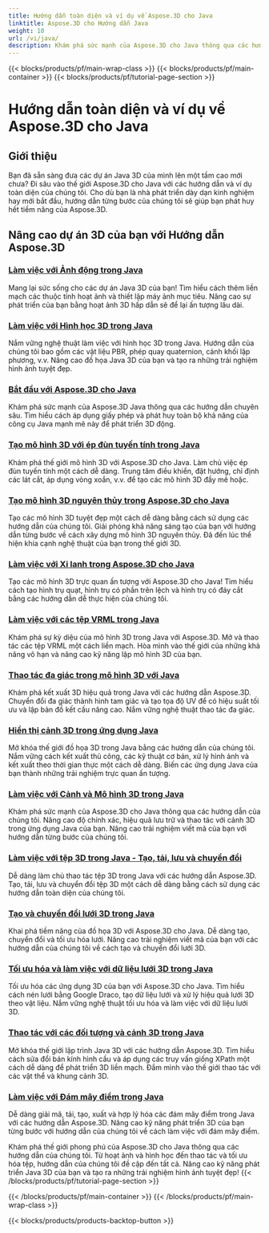 ```yaml
---
title: Hướng dẫn toàn diện và ví dụ về Aspose.3D cho Java
linktitle: Aspose.3D cho Hướng dẫn Java
weight: 10
url: /vi/java/
description: Khám phá sức mạnh của Aspose.3D cho Java thông qua các hướng dẫn toàn diện. Nâng cao các dự án Java 3D của bạn bằng các hướng dẫn về hoạt ảnh, hình học, cấp phép và hơn thế nữa!
---
```


{{< blocks/products/pf/main-wrap-class >}}
{{< blocks/products/pf/main-container >}}
{{< blocks/products/pf/tutorial-page-section >}}

# Hướng dẫn toàn diện và ví dụ về Aspose.3D cho Java

## Giới thiệu

Bạn đã sẵn sàng đưa các dự án Java 3D của mình lên một tầm cao mới chưa? Đi sâu vào thế giới Aspose.3D cho Java với các hướng dẫn và ví dụ toàn diện của chúng tôi. Cho dù bạn là nhà phát triển dày dạn kinh nghiệm hay mới bắt đầu, hướng dẫn từng bước của chúng tôi sẽ giúp bạn phát huy hết tiềm năng của Aspose.3D.

## Nâng cao dự án 3D của bạn với Hướng dẫn Aspose.3D

### [Làm việc với Ảnh động trong Java](./animations/)

Mang lại sức sống cho các dự án Java 3D của bạn! Tìm hiểu cách thêm liền mạch các thuộc tính hoạt ảnh và thiết lập máy ảnh mục tiêu. Nâng cao sự phát triển của bạn bằng hoạt ảnh 3D hấp dẫn sẽ để lại ấn tượng lâu dài.

### [Làm việc với Hình học 3D trong Java](./geometry/)

Nắm vững nghệ thuật làm việc với hình học 3D trong Java. Hướng dẫn của chúng tôi bao gồm các vật liệu PBR, phép quay quaternion, cảnh khối lập phương, v.v. Nâng cao đồ họa Java 3D của bạn và tạo ra những trải nghiệm hình ảnh tuyệt đẹp.

### [Bắt đầu với Aspose.3D cho Java](./licensing/)

Khám phá sức mạnh của Aspose.3D Java thông qua các hướng dẫn chuyên sâu. Tìm hiểu cách áp dụng giấy phép và phát huy toàn bộ khả năng của công cụ Java mạnh mẽ này để phát triển 3D động.

### [Tạo mô hình 3D với ép đùn tuyến tính trong Java](./linear-extrusion/)

Khám phá thế giới mô hình 3D với Aspose.3D cho Java. Làm chủ việc ép đùn tuyến tính một cách dễ dàng. Trung tâm điều khiển, đặt hướng, chỉ định các lát cắt, áp dụng vòng xoắn, v.v. để tạo các mô hình 3D đầy mê hoặc.

### [Tạo mô hình 3D nguyên thủy trong Aspose.3D cho Java](./primitive-3d-models/)

Tạo các mô hình 3D tuyệt đẹp một cách dễ dàng bằng cách sử dụng các hướng dẫn của chúng tôi. Giải phóng khả năng sáng tạo của bạn với hướng dẫn từng bước về cách xây dựng mô hình 3D nguyên thủy. Đã đến lúc thể hiện khía cạnh nghệ thuật của bạn trong thế giới 3D.

### [Làm việc với Xi lanh trong Aspose.3D cho Java](./cylinders/)

Tạo các mô hình 3D trực quan ấn tượng với Aspose.3D cho Java! Tìm hiểu cách tạo hình trụ quạt, hình trụ có phần trên lệch và hình trụ có đáy cắt bằng các hướng dẫn dễ thực hiện của chúng tôi.

### [Làm việc với các tệp VRML trong Java](./vrml-files/)

Khám phá sự kỳ diệu của mô hình 3D trong Java với Aspose.3D. Mở và thao tác các tệp VRML một cách liền mạch. Hòa mình vào thế giới của những khả năng vô hạn và nâng cao kỹ năng lập mô hình 3D của bạn.

### [Thao tác đa giác trong mô hình 3D với Java](./polygon/)

Khám phá kết xuất 3D hiệu quả trong Java với các hướng dẫn Aspose.3D. Chuyển đổi đa giác thành hình tam giác và tạo tọa độ UV để có hiệu suất tối ưu và lập bản đồ kết cấu nâng cao. Nắm vững nghệ thuật thao tác đa giác.

### [Hiển thị cảnh 3D trong ứng dụng Java](./rendering-3d-scenes/)

Mở khóa thế giới đồ họa 3D trong Java bằng các hướng dẫn của chúng tôi. Nắm vững cách kết xuất thủ công, các kỹ thuật cơ bản, xử lý hình ảnh và kết xuất theo thời gian thực một cách dễ dàng. Biến các ứng dụng Java của bạn thành những trải nghiệm trực quan ấn tượng.

### [Làm việc với Cảnh và Mô hình 3D trong Java](./3d-scenes-and-models/)

Khám phá sức mạnh của Aspose.3D cho Java thông qua các hướng dẫn của chúng tôi. Nâng cao độ chính xác, hiệu quả lưu trữ và thao tác với cảnh 3D trong ứng dụng Java của bạn. Nâng cao trải nghiệm viết mã của bạn với hướng dẫn từng bước của chúng tôi.

### [Làm việc với tệp 3D trong Java - Tạo, tải, lưu và chuyển đổi](./load-and-save/)

Dễ dàng làm chủ thao tác tệp 3D trong Java với các hướng dẫn Aspose.3D. Tạo, tải, lưu và chuyển đổi tệp 3D một cách dễ dàng bằng cách sử dụng các hướng dẫn toàn diện của chúng tôi.

### [Tạo và chuyển đổi lưới 3D trong Java](./transforming-3d-meshes/)

Khai phá tiềm năng của đồ họa 3D với Aspose.3D cho Java. Dễ dàng tạo, chuyển đổi và tối ưu hóa lưới. Nâng cao trải nghiệm viết mã của bạn với các hướng dẫn của chúng tôi về cách tạo và chuyển đổi lưới 3D.

### [Tối ưu hóa và làm việc với dữ liệu lưới 3D trong Java](./3d-mesh-data/)

Tối ưu hóa các ứng dụng 3D của bạn với Aspose.3D cho Java. Tìm hiểu cách nén lưới bằng Google Draco, tạo dữ liệu lưới và xử lý hiệu quả lưới 3D theo vật liệu. Nắm vững nghệ thuật tối ưu hóa và làm việc với dữ liệu lưới 3D.

### [Thao tác với các đối tượng và cảnh 3D trong Java](./3d-objects-and-scenes/)

Mở khóa thế giới lập trình Java 3D với các hướng dẫn Aspose.3D. Tìm hiểu cách sửa đổi bán kính hình cầu và áp dụng các truy vấn giống XPath một cách dễ dàng để phát triển 3D liền mạch. Đắm mình vào thế giới thao tác với các vật thể và khung cảnh 3D.

### [Làm việc với Đám mây điểm trong Java](./point-clouds/)

Dễ dàng giải mã, tải, tạo, xuất và hợp lý hóa các đám mây điểm trong Java với các hướng dẫn Aspose.3D. Nâng cao kỹ năng phát triển 3D của bạn từng bước với hướng dẫn của chúng tôi về cách làm việc với đám mây điểm.

Khám phá thế giới phong phú của Aspose.3D cho Java thông qua các hướng dẫn của chúng tôi. Từ hoạt ảnh và hình học đến thao tác và tối ưu hóa tệp, hướng dẫn của chúng tôi đề cập đến tất cả. Nâng cao kỹ năng phát triển Java 3D của bạn và tạo ra những trải nghiệm hình ảnh tuyệt đẹp!
{{< /blocks/products/pf/tutorial-page-section >}}

{{< /blocks/products/pf/main-container >}}
{{< /blocks/products/pf/main-wrap-class >}}

{{< blocks/products/products-backtop-button >}}
